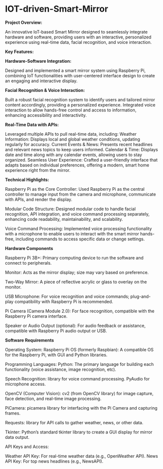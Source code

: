 # IOT-driven-Smart-Mirror
**Project Overview:**

An innovative IoT-based Smart Mirror designed to seamlessly integrate hardware and software, providing users with an interactive, personalized experience using real-time data, facial recognition, and voice interaction.

**Key Features:**

**Hardware-Software Integration:**

Designed and implemented a smart mirror system using Raspberry Pi, combining IoT functionalities with user-centered interface design to create an engaging and interactive display.

**Facial Recognition & Voice Interaction:**

Built a robust facial recognition system to identify users and tailored mirror content accordingly, providing a personalized experience. Integrated voice interaction to allow hands-free control and access to information, enhancing accessibility and interactivity.

**Real-Time Data with APIs:**

Leveraged multiple APIs to pull real-time data, including:
Weather Information: Displays local and global weather conditions, updating regularly for accuracy.
Current Events & News: Presents recent headlines and relevant news topics to keep users informed.
Calendar & Time: Displays date and time along with any calendar events, allowing users to stay organized.
Seamless User Experience: Crafted a user-friendly interface that adapts based on individual preferences, offering a modern, smart home experience right from the mirror.

**Technical Highlights:**

Raspberry Pi as the Core Controller:
Used Raspberry Pi as the central controller to manage input from the camera and microphone, communicate with APIs, and render the display.

Modular Code Structure:
Designed modular code to handle facial recognition, API integration, and voice command processing separately, enhancing code readability, maintainability, and scalability.

Voice Command Processing:
Implemented voice processing functionality with a microphone to enable users to interact with the smart mirror hands-free, including commands to access specific data or change settings.

**Hardware Components**

Raspberry Pi 3B+: Primary computing device to run the software and connect to peripherals.

Monitor: Acts as the mirror display; size may vary based on preference.

Two-Way Mirror: A piece of reflective acrylic or glass to overlay on the monitor.

USB Microphone: For voice recognition and voice commands; plug-and-play compatibility with Raspberry Pi is recommended.

Pi Camera (Camera Module 2.0): For face recognition, compatible with the Raspberry Pi camera interface.

Speaker or Audio Output (optional): For audio feedback or assistance, compatible with Raspberry Pi audio output or USB.

**Software Requirements**

Operating System:
Raspberry Pi OS (formerly Raspbian): A compatible OS for the Raspberry Pi, with GUI and Python libraries.

Programming Languages:
Python: The primary language for building each functionality (voice assistance, image recognition, etc).

Speech Recognition: library for voice command processing. PyAudio for microphone access.

OpenCV (Computer Vision): 
cv2 (from OpenCV library) for image capture, face detection, and real-time image processing.

PiCamera:
picamera library for interfacing with the Pi Camera and capturing frames.

Requests:
library for API calls to gather weather, news, or other data.

Tkinter:
Python’s standard tkinter library to create a GUI display for mirror data output.

API Keys and Access:

Weather API Key: For real-time weather data (e.g., OpenWeather API).
News API Key: For top news headlines (e.g., NewsAPI).
